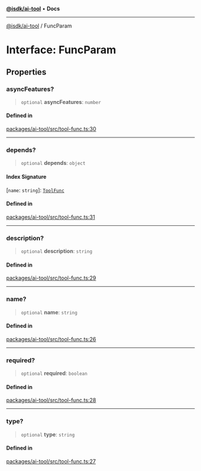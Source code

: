 [**@isdk/ai-tool**](../README.md) • **Docs**

***

[@isdk/ai-tool](../globals.md) / FuncParam

# Interface: FuncParam

## Properties

### asyncFeatures?

> `optional` **asyncFeatures**: `number`

#### Defined in

[packages/ai-tool/src/tool-func.ts:30](https://github.com/isdk/ai-tool.js/blob/e324043799402aa2caa41711a9168487ab85c166/src/tool-func.ts#L30)

***

### depends?

> `optional` **depends**: `object`

#### Index Signature

 \[`name`: `string`\]: [`ToolFunc`](../classes/ToolFunc.md)

#### Defined in

[packages/ai-tool/src/tool-func.ts:31](https://github.com/isdk/ai-tool.js/blob/e324043799402aa2caa41711a9168487ab85c166/src/tool-func.ts#L31)

***

### description?

> `optional` **description**: `string`

#### Defined in

[packages/ai-tool/src/tool-func.ts:29](https://github.com/isdk/ai-tool.js/blob/e324043799402aa2caa41711a9168487ab85c166/src/tool-func.ts#L29)

***

### name?

> `optional` **name**: `string`

#### Defined in

[packages/ai-tool/src/tool-func.ts:26](https://github.com/isdk/ai-tool.js/blob/e324043799402aa2caa41711a9168487ab85c166/src/tool-func.ts#L26)

***

### required?

> `optional` **required**: `boolean`

#### Defined in

[packages/ai-tool/src/tool-func.ts:28](https://github.com/isdk/ai-tool.js/blob/e324043799402aa2caa41711a9168487ab85c166/src/tool-func.ts#L28)

***

### type?

> `optional` **type**: `string`

#### Defined in

[packages/ai-tool/src/tool-func.ts:27](https://github.com/isdk/ai-tool.js/blob/e324043799402aa2caa41711a9168487ab85c166/src/tool-func.ts#L27)
